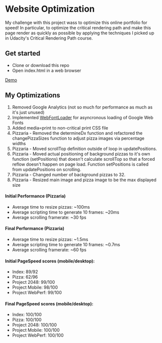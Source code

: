 # Website Optimization

My challenge with this project wass to optimize this online portfolio for speed! In particular, to optimize the critical rendering path and make this page render as quickly as possible by applying the techniques I picked up in Udacity's Critical Rendering Path course.

## Get started

* Clone or download this repo
* Open index.html in a web browser

[Demo](https://popshift.net/optimize)


## My Optimizations

1. Removed Google Analytics (not so much for performance as much as it's just unused)
2. Implemented [WebFontLoader](https://github.com/typekit/webfontloader) for asyncronous loading of Google Web Fonts
3. Added media=print to non-critical print CSS file
4. Pizzaria - Removed the determineDx function and refactored the changePizzaSizes function to adjust pizza images via percentage widths
5. Pizzaria - Moved scrollTop definition outside of loop in updatePositions.
6. Pizzaria - Moved actual positioning of background pizzas to it's own function (setPositions) that doesn't calculate scrollTop so that a forced reflow doesn't happen on page load. Function setPositions is called from updatePositions on scrolling.
7. Pizzaria - Changed number of background pizzas to 32.
8. Pizzaria - Resized main image and pizza image to be the max displayed size

#### Initial Performance (Pizzaria)
* Average time to resize pizzas: ~100ms
* Average scripting time to generate 10 frames: ~20ms
* Average scrolling framerate: ~30 fps

#### Final Performance (Pizzaria)
* Average time to resize pizzas: ~1.5ms
* Average scripting time to generate 10 frames: ~0.7ms
* Average scrolling framerate: ~60 fps

#### Initial PageSpeed scores (mobile/desktop):
* Index: 89/92
* Pizza: 62/96
* Project 2048: 99/100
* Project Mobile: 98/100
* Project WebPerf: 99/100

#### Final PageSpeed scores (mobile/desktop):
* Index: 100/100
* Pizza: 100/100
* Project 2048: 100/100
* Project Mobile: 100/100
* Project WebPerf: 100/100